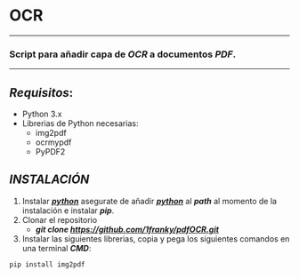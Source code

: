 # OCR 
---
### Script  para añadir capa de ***OCR*** a documentos ***PDF***.
--- 
## *Requisitos*:
* Python 3.x 
* Librerias de Python necesarias:
    * img2pdf
    * ocrmypdf
    * PyPDF2

## *INSTALACIÓN*
1. Instalar ***[python](https://www.python.org/downloads/)*** asegurate de añadir ***[python](https://www.python.org/downloads/)***  al ***path*** al momento de la instalación e instalar ***pip***.
2. Clonar el repositorio
   * ***git clone https://github.com/1franky/pdfOCR.git***
3. Instalar las siguientes librerias, copia y pega los siguientes comandos en una terminal ***CMD***:
``` 
pip install img2pdf 
```



